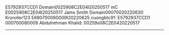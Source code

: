 E5792937CCD1
Domain0025908C2E04I20250517
mC E0025908C2E04I20250517
Jams Smith Domain00070020220630
Kroroller123 E680700080009I20220625
cuongbtc91: E5792937CCD1 000700080009
Abdulrehman Khalid: 00259s08C2E0420220517

-----------------------------------------
